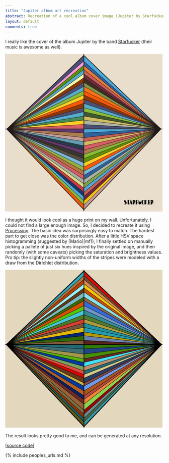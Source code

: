 ```yaml
---
title: "Jupiter album art recreation"
abstract: Recreation of a cool album cover image (Jupiter by Starfucker) using Processing.
layout: default
comments: true
---
```


I really like the cover of the album Jupiter by the band <a href="http://www.myspace.com/strfkrmusic">Starfucker</a> (their music is awesome as well).

<img src="/images/jupiter/actual.jpg" />

I thought it would look cool as a huge print on my wall.
Unfortunately, I could not find a large enough image.
So, I decided to recreate it using <a href="http://processing.org">Processing</a>.
The basic idea was surprisingly easy to match.
The hardest part to get close was the color distribution.
After a little HSV space histogramming (suggested by [Mario][mf]), I finally settled on manually picking a pallete of just six hues inspired by the original image, and then randomly (with some caveats) picking the saturation and brightness values.
Pro tip: the slightly non-uniform widths of the stripes were modeled with a draw from the Dirichlet distribution.

<img src="/images/jupiter/mine.jpg" />

The result looks pretty good to me, and can be generated at any resolution.

\[[source code](/files/jupiter.pjs)\]

{% include peoples_urls.md %}
